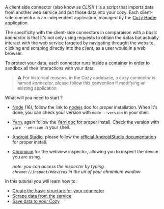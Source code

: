 A client side connector (also know as _CLISK_ ) is a script that imports data from another web service and put those data into your cozy.
Each client-side connector is an independent application, managed by the [Cozy Home](https://github.com/cozy/cozy-home) application.

The specificity with the client-side connectors in comparaison with a _basic konnector_ is that it's not only using requests to obtain the datas but actually interact with the web service targeted by navigating throught the website, clicking and scraping directly into the client, as a user would in a web browser.

To protect your data, each connector runs inside a container in order to sandbox all their interactions with your data.

> ⚠️ For historical reasons, in the Cozy codebase, a cozy connector is named _konnector_, please follow this convention if modifying an existing application

What will you need to start ?

- [Node](https://nodejs.org/en/) (16), follow the link to [nodejs](https://nodejs.org/en/docs/) doc for proper installation. When it's done, you can check your version with `node --version` in your shell.
- [Yarn](https://classic.yarnpkg.com/lang/en/), again follow the [Yarn doc](https://classic.yarnpkg.com/en/docs/getting-started) for proper install. Check the version with `yarn --version` in your shell.
- [Android Studio](https://developer.android.com/studio/), please follow the [official AndroidStudio documentation](https://developer.android.com/studio/install) for proper install.
- [Chromium](https://www.chromium.org/getting-involved/download-chromium/) for the webview inspector, allowing you to inspect the device you are using.
  
  _note: you can access the inspecter by typing `chrome://inspect/#devices` in the url of your chromium window_

In this tutorial you will learn how to:

- [Create the basic structure for your connector](./getting-started.md)
- [Scrape data from the service](./scrape-data.md)
- [Save data to your Cozy](./save-data.md)